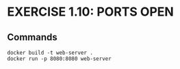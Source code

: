 # EXERCISE 1.10: PORTS OPEN
## Commands
```shell
docker build -t web-server .
docker run -p 8080:8080 web-server
```